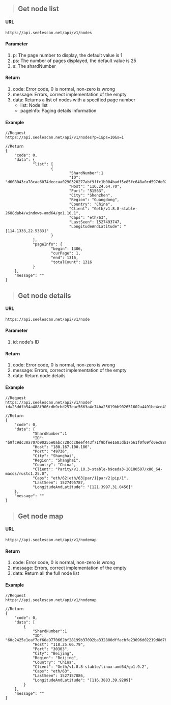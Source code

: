 >## Get node list
#### URL
	https://api.seelescan.net/api/v1/nodes
	
#### Parameter 
1. p: The page number to display, the default value is 1
2. ps: The number of pages displayed, the default value is 25
3. s: The shardNumber

#### Return
1. code: Error code, 0 is normal, non-zero is wrong
2. message: Errors, correct implementation of the empty
3. data: Returns a list of nodes with a specified page number
	- list: Node list
	- pageInfo: Paging details information

#### Example
	//Request
	https://api.seelescan.net/api/v1/nodes?p=1&ps=10&s=1
	
	//Return
	{
        "code": 0, 
        "data": {
                "list": [
                        {
								"ShardNumber":1
                                "ID": "d608043ca78cae6074deccaa0290320277abf9ffc1b004badf5e85fc648a0cd597de02338626729b60b1721a352ca621bd13ed378819e29c60d1bff3ad5cabef", 
                                "Host": "116.24.64.70", 
                                "Port": "51563", 
                                "City": "Shenzhen", 
                                "Region": "Guangdong", 
                                "Country": "China", 
                                "Client": "Geth/v1.8.8-stable-2688dab4/windows-amd64/go1.10.1", 
                                "Caps": "eth/63", 
                                "LastSeen": 1527493747, 
                                "LongitudeAndLatitude": "[114.1333,22.5333]"
                        }
                ], 
                "pageInfo": {
                        "begin": 1306, 
                        "curPage": 1, 
                        "end": 1316, 
                        "totalCount": 1316
                }
        }, 
        "message": ""
	}
	
>## Get node details
#### URL
	https://api.seelescan.net/api/v1/node

#### Parameter 
1. id: node's ID

#### Return
1. code: Error code, 0 is normal, non-zero is wrong
2. message: Errors, correct implementation of the empty
3. data: Return node details

#### Example
	//Request
	https://api.seelescan.net/api/v1/node?id=23ddfb54a488f906cdb9cbd257eac5663a4c74ba25619bb902651602a4491be4ce437907fcc567b31be6746a014931f4670ac116c0010e5beb28b0dce2c6eaad
	
	//Return
	{
        "code": 0, 
        "data": {
				"ShardNumber":1
                "ID": "b9fc9dc30a707b90255e0abc728ccc8eef443f71f9bfee1683db17b61f0f69fd0ec88616b4ffadc527343ec3940eb69e875a5cee71932f7f4a197393ca1a2f93", 
                "Host": "180.167.100.186", 
                "Port": "49736", 
                "City": "Shanghai", 
                "Region": "Shanghai", 
                "Country": "China", 
                "Client": "Parity/v1.10.3-stable-b9ceda3-20180507/x86_64-macos/rustc1.25.0", 
                "Caps": "eth/62|eth/63|par/1|par/2|pip/1", 
                "LastSeen": 1527495787, 
                "LongitudeAndLatitude": "[121.3997,31.0456]"
        }, 
        "message": ""
	}

>## Get node map
#### URL
	https://api.seelescan.net/api/v1/nodemap

#### Return
1. code: Error code, 0 is normal, non-zero is wrong
2. message: Errors, correct implementation of the empty
3. data: Return all the full node list

#### Example
	//Request
	https://api.seelescan.net/api/v1/nodemap
	
	//Return
	{
		"code": 0, 
		"data": [
			{
				"ShardNumber":1
				"ID": "60c2425e1eaf7ef60a9770662bf28199b37092ba332800dffacbfe23096d02219d8d7b84ca4640fe89b9feffc81d5c1c6b09311a4c888c363b24aed75246b0f9", 
				"Host": "118.25.66.79", 
				"Port": "30303", 
				"City": "Beijing", 
				"Region": "Beijing", 
				"Country": "China", 
				"Client": "Geth/v1.8.8-stable/linux-amd64/go1.9.2", 
				"Caps": "eth/63", 
				"LastSeen": 1527157086, 
				"LongitudeAndLatitude": "[116.3883,39.9289]"
			}
		], 
		"message": ""
	}